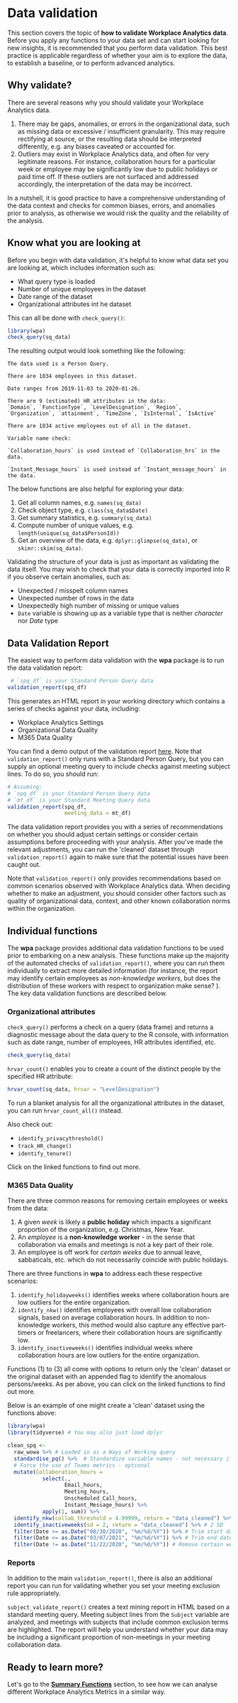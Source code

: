 # Data validation

This section covers the topic of **how to validate Workplace Analytics data**. Before you apply any functions to your data set and can start looking for new insights, it is recommended that you perform data validation. This best practice is applicable regardless of whether your aim is to explore the data, to establish a baseline, or to perform advanced analytics.

## Why validate?

There are several reasons why you should validate your Workplace Analytics data.

1. There may be gaps, anomalies, or errors in the organizational data, such as missing data or excessive / insufficient granularity. This may require rectifying at source, or the resulting data should be interpreted differently, e.g. any biases caveated or accounted for. 
2. Outliers may exist in Workplace Analytics data, and often for very legitimate reasons. For instance, collaboration hours for a particular week or employee may be significantly low due to public holidays or paid time off. If these outliers are not surfaced and addressed accordingly, the interpretation of the data may be incorrect.

In a nutshell, it is good practice to have a comprehensive understanding of the data context and checks for common biases, errors, and anomalies prior to analysis, as otherwise we would risk the quality and the reliability of the analysis. 

## Know what you are looking at

Before you begin with data validation, it's helpful to know what data set you are looking at, which includes information such as: 

  - What query type is loaded
  - Number of unique employees in the dataset
  - Date range of the dataset
  - Organizational attributes int he dataset

This can all be done with `check_query()`:

```R
library(wpa)
check_query(sq_data)
```

The resulting output would look something like the following:

```
The data used is a Person Query.

There are 1034 employees in this dataset.

Date ranges from 2019-11-03 to 2020-01-26.

There are 9 (estimated) HR attributes in the data:
`Domain`, `FunctionType`, `LevelDesignation`, `Region`, `Organization`, `attainment`, `TimeZone`, `IsInternal`, `IsActive`

There are 1034 active employees out of all in the dataset.

Variable name check:

`Collaboration_hours` is used instead of `Collaboration_hrs` in the data.

`Instant_Message_hours` is used instead of `Instant_message_hours` in the data.
```

The below functions are also helpful for exploring your data:

1. Get all column names, e.g. `names(sq_data)`
2. Check object type, e.g. `class(sq_data$Date)`
2. Get summary statistics, e.g. `summary(sq_data)`
3. Compute number of unique values, e.g. `length(unique(sq_data$PersonId))`
5. Get an overview of the data, e.g. `dplyr::glimpse(sq_data)`, or `skimr::skim(sq_data)`.

Validating the structure of your data is just as important as validating the data itself. You may wish to check that your data is correctly imported into R if you observe certain anomalies, such as: 

- Unexpected / misspelt column names
- Unexpected number of rows in the data
- Unexpectedly high number of missing or unique values
- `Date` variable is showing up as a variable type that is neither _character_ nor _Date_ type

## Data Validation Report

The easiest way to perform data validation with the **wpa** package is to run the data validation report:

```R
 # `spq_df` is your Standard Person Query data
validation_report(spq_df)
```
This generates an HTML report in your working directory which contains a series of checks against your data, including:

- Workplace Analytics Settings
- Organizational Data Quality
- M365 Data Quality

You can find a demo output of the validation report [here](https://microsoft.github.io/wpa/report-demo/validation-report-demo.html).  Note that `validation_report()` only runs with a Standard Person Query, but you can supply an optional meeting query to include checks against meeting subject lines. To do so, you should run: 

```R
# Assuming:
# `spq_df` is your Standard Person Query data
# `mt_df` is your Standard Meeting Query data
validation_report(spq_df, 
                  meeting_data = mt_df)
```

The data validation report provides you with a series of recommendations on whether you should adjust certain settings or consider certain assumptions before proceeding with your analysis. After you've made the relevant adjustments, you can run the 'cleaned' dataset through `validation_report()` again to make sure that the potential issues have been caught out. 

Note that `validation_report()` only provides recommendations based on common scenarios observed with Workplace Analytics data. When deciding whether to make an adjustment, you should consider other factors such as quality of organizational data, context, and other known collaboration norms within the organization. 

## Individual functions

The **wpa** package provides additional data validation functions to be used prior to embarking on a new analysis. These functions make up the majority of the automated checks of `validation_report()`, where you can run them individually to extract more detailed information (for instance, the report may identify certain employees as _non-knowledge workers_, but does the distribution of these workers with respect to organization make sense? ). The key data validation functions are described below.

### Organizational attributes

 `check_query()` performs a check on a query (data frame) and returns a diagnostic message about the data query to the R console, with information such as date range, number of employees, HR attributes identified, etc.

```R
check_query(sq_data)
```

`hrvar_count()` enables you to create a count of the distinct people by the specified HR attribute:

```R
hrvar_count(sq_data, hrvar = "LevelDesignation")
```

To run a blanket analysis for all the organizational attributes in the dataset, you can run `hrvar_count_all()` instead. 

Also check out: 

- `identify_privacythreshold()`
- `track_HR_change()`
- `identify_tenure()`

Click on the linked functions to find out more.

### M365 Data Quality

There are three common reasons for removing certain employees or weeks from the data:

1. A given _week_ is likely a **public holiday** which impacts a significant proportion of the organization, e.g. Christmas, New Year.
2.  An _employee_ is a **non-knowledge worker** - in the sense that collaboration via emails and meetings is not a key part of their role. 
3. An employee is off work for _certain weeks_ due to annual leave, sabbaticals, etc. which do not necessarily coincide with public holidays.  

There are three functions in **wpa** to address each these respective scenarios:

1. `identify_holidayweeks()` identifies weeks where collaboration hours are low outliers for the entire organization. 
2. `identify_nkw()` identifies employees with overall low collaboration signals, based on average collaboration hours. In addition to non-knowledge workers, this method would also capture any effective part-timers or freelancers, where their collaboration hours are significantly low. 
3. `identify_inactiveweeks()` identifies individual weeks where collaboration hours are low outliers for the entire organization. 

Functions (1) to (3) all come with options to return only the 'clean' dataset or the original dataset with an appended flag to identify the anomalous persons/weeks. As per above, you can click on the linked functions to find out more. 

Below is an example of one might create a 'clean' dataset using the functions above:

```R
library(wpa)
library(tidyverse) # You may also just load dplyr

clean_spq <-
  raw_wowa %>% # Loaded in as a Ways of Working query
  standardise_pq() %>%  # Standardize variable names - not necessary if SPQ
  # Force the use of Teams metrics - optional
  mutate(Collaboration_hours =
           select(.,
                  Email_hours,
                  Meeting_hours,
                  Unscheduled_Call_hours,
                  Instant_Message_hours) %>%
           apply(1, sum)) %>%
  identify_nkw(collab_threshold = 4.99999, return = "data_cleaned") %>% # >= 5 CH
  identify_inactiveweeks(sd = 2, return = "data_cleaned") %>% # 2 SD
  filter(Date >= as.Date("08/30/2020", "%m/%d/%Y")) %>% # Trim start date
  filter(Date <= as.Date("03/07/2021", "%m/%d/%Y")) %>% # Trim end date
  filter(Date != as.Date("11/22/2020", "%m/%d/%Y")) # Remove certain weeks
```

### Reports 

In addition to the main `validation_report()`, there is also an additional report you can run for validating whether you set your meeting exclusion rule appropriately. 

`subject_validate_report()` creates a text mining report in HTML based on a standard meeting query. Meeting subject lines from the `Subject` variable are analyzed, and meetings with subjects that include common exclusion terms are highlighted. The report will help you understand whether your data may be including a significant proportion of non-meetings in your meeting collaboration data. 


## Ready to learn more?

Let's go to the [**Summary Functions**](analyst_guide_summary.html) section, to see how we can analyse different Workplace Analytics Metrics in a similar way.
